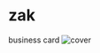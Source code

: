 # zak
business card
![cover](https://github.com/user-attachments/assets/a7e6d133-c2e0-4975-99f5-dd6a38a9f1a7)
